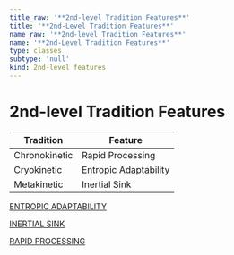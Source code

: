 ```yaml
---
title_raw: '**2nd-level Tradition Features**'
title: '**2nd-Level Tradition Features**'
name_raw: '**2nd-level Tradition Features**'
name: '**2nd-Level Tradition Features**'
type: classes
subtype: 'null'
kind: 2nd-level features
---
```


# **2nd-level Tradition Features**

| Tradition     | Feature               |
| ------------- | --------------------- |
| Chronokinetic | Rapid Processing      |
| Cryokinetic   | Entropic Adaptability |
| Metakinetic   | Inertial Sink         |

[ENTROPIC ADAPTABILITY](./Entropic%20Adaptability.md)

[INERTIAL SINK](./Inertial%20Sink.md)

[RAPID PROCESSING](./Rapid%20Processing.md)
